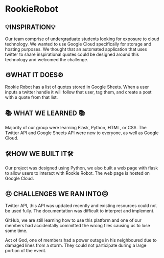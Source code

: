 # RookieRobot
## 💡INSPIRATION💡
Our team comprise of undergraduate students looking for exposure to cloud technology. We wanted to use Google Cloud specifically for storage and hosting purposes. We thought that an automated application that uses twitter to share inspirational quotes could be designed around this technology and welcomed the challenge.

## ⚙️WHAT IT DOES⚙️
Rookie Robot has a list of quotes stored in Google Sheets. When a user inputs a twitter handle it will follow that user, tag them, and create a post with a quote from that list.

## 📚 WHAT WE LEARNED 📚
Majority of our group were learning Flask, Python, HTML, or CSS. The Twitter API and Google Sheets API were new to everyone, as well as Google Cloud.

## 🛠️HOW WE BUILT IT🛠️
Our project was designed using Python, we also built a web page with flask to allow users to interact with Rookie Robot. The web page is hosted on Google Cloud.

## 😣 CHALLENGES WE RAN INTO😣
Twitter API, this API was updated recently and existing resources could not be used fully. The documentation was difficult to interpret and implement.

GitHub, we are still learning how to use this platform and one of our members had accidentally committed the wrong files causing us to lose some time.

Act of God, one of members had a power outage in his neighboured due to damaged lines from a storm. They could not participate during a large portion of the event.

